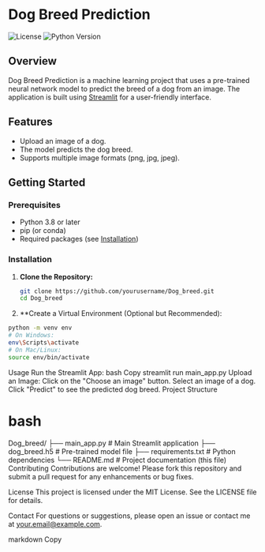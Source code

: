 # Dog Breed Prediction

![License](https://img.shields.io/badge/license-MIT-blue.svg)
![Python Version](https://img.shields.io/badge/python-3.8%2B-green.svg)

## Overview
Dog Breed Prediction is a machine learning project that uses a pre-trained neural network model to predict the breed of a dog from an image. The application is built using [Streamlit](https://streamlit.io/) for a user-friendly interface.

## Features
- Upload an image of a dog.
- The model predicts the dog breed.
- Supports multiple image formats (png, jpg, jpeg).

## Getting Started

### Prerequisites
- Python 3.8 or later
- pip (or conda)
- Required packages (see [Installation](#installation))

### Installation
1. **Clone the Repository:**
   ```bash
   git clone https://github.com/yourusername/Dog_breed.git
   cd Dog_breed

2. **Create a Virtual Environment (Optional but Recommended):

```bash
python -m venv env
# On Windows:
env\Scripts\activate
# On Mac/Linux:
source env/bin/activate
```
Usage
Run the Streamlit App:
bash
Copy
streamlit run main_app.py
Upload an Image:
Click on the "Choose an image" button.
Select an image of a dog.
Click "Predict" to see the predicted dog breed.
Project Structure

# bash
Dog_breed/
├── main_app.py        # Main Streamlit application
├── dog_breed.h5       # Pre-trained model file
├── requirements.txt   # Python dependencies
└── README.md          # Project documentation (this file)
Contributing
Contributions are welcome! Please fork this repository and submit a pull request for any enhancements or bug fixes.

License
This project is licensed under the MIT License. See the LICENSE file for details.

Contact
For questions or suggestions, please open an issue or contact me at your.email@example.com.

markdown
Copy


